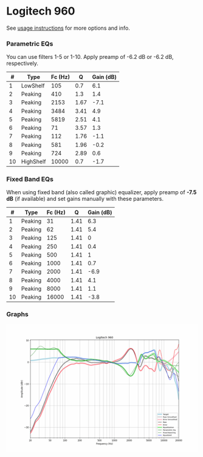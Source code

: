 # Logitech 960
See [usage instructions](https://github.com/jaakkopasanen/AutoEq#usage) for more options and info.

### Parametric EQs
You can use filters 1-5 or 1-10. Apply preamp of -6.2 dB or -6.2 dB, respectively.

|   # | Type      |   Fc (Hz) |    Q |   Gain (dB) |
|-----|-----------|-----------|------|-------------|
|   1 | LowShelf  |       105 | 0.7  |         6.1 |
|   2 | Peaking   |       410 | 1.3  |         1.4 |
|   3 | Peaking   |      2153 | 1.67 |        -7.1 |
|   4 | Peaking   |      3484 | 3.41 |         4.9 |
|   5 | Peaking   |      5819 | 2.51 |         4.1 |
|   6 | Peaking   |        71 | 3.57 |         1.3 |
|   7 | Peaking   |       112 | 1.76 |        -1.1 |
|   8 | Peaking   |       581 | 1.96 |        -0.2 |
|   9 | Peaking   |       724 | 2.89 |         0.6 |
|  10 | HighShelf |     10000 | 0.7  |        -1.7 |

### Fixed Band EQs
When using fixed band (also called graphic) equalizer, apply preamp of **-7.5 dB** (if available) and set gains manually with these parameters.

|   # | Type    |   Fc (Hz) |    Q |   Gain (dB) |
|-----|---------|-----------|------|-------------|
|   1 | Peaking |        31 | 1.41 |         6.3 |
|   2 | Peaking |        62 | 1.41 |         5.4 |
|   3 | Peaking |       125 | 1.41 |         0   |
|   4 | Peaking |       250 | 1.41 |         0.4 |
|   5 | Peaking |       500 | 1.41 |         1   |
|   6 | Peaking |      1000 | 1.41 |         0.7 |
|   7 | Peaking |      2000 | 1.41 |        -6.9 |
|   8 | Peaking |      4000 | 1.41 |         4.1 |
|   9 | Peaking |      8000 | 1.41 |         1.1 |
|  10 | Peaking |     16000 | 1.41 |        -3.8 |

### Graphs
![](./Logitech%20960.png)
